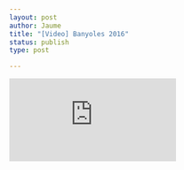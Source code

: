 ```yaml
---
layout: post
author: Jaume
title: "[Video] Banyoles 2016"
status: publish
type: post

---
```


<iframe src="http://player.vimeo.com/video/178496277?title=0&amp;byline=0&amp;color=679AF1&amp;portrait=0" frameborder="0"></iframe>
 